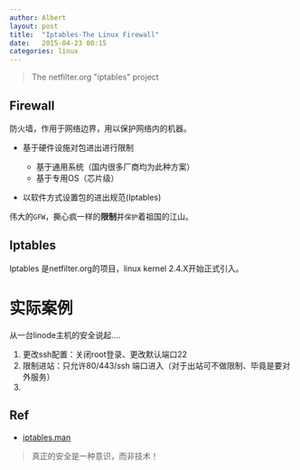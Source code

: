 ```yaml
---
author: Albert
layout: post
title:  "Iptables·The Linux Firewall"
date:   2015-04-23 00:15
categories: linux
---
```


> The netfilter.org "iptables" project 

Firewall
--------

防火墙，作用于网络边界，用以保护网络内的机器。

* 基于硬件设施对包进出进行限制
	* 基于通用系统（国内很多厂商均为此种方案）
	* 基于专用OS（芯片级）

* 以软件方式设置包的进出规范(Iptables)

伟大的`GFW`，撕心疯一样的**限制**并`保护`着祖国的江山。

Iptables
--------

Iptables 是netfilter.org的项目，linux kernel 2.4.X开始正式引入。

实际案例
========

从一台linode主机的安全说起....

1. 更改ssh配置：关闭root登录、更改默认端口22
2. 限制进站：只允许80/443/ssh 端口进入（对于出站可不做限制、毕竟是要对外服务）
3. 


Ref
---

* [iptables.man](http://ipset.netfilter.org/iptables.man.html)

> 真正的安全是一种意识，而非技术！
